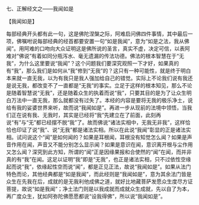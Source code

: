 七、正解经文之——我闻如是

【我闻如是】

​        每部经典开头都有此一句，这是佛陀涅槃之际，阿难启问佛四件事情，其中最后一项，佛嘱咐说每部经典的经首都要安置一句“如是我闻”，意为“如是之法，我从佛闻”。用阿难的口吻向大众证明这是佛所说的圣言，真实不虚，决定可信，以表阿难对“佛说”有着如同分瓶泻水、毫无遗漏的传法功德。
​        佛法的根本智慧在于“无我”，为什么这里要说“我闻”？这个问题我们要深究观照一下才好，如果真的有“我”，那么我们是如何从“我”修到“无我”的？这只有一种可能性，就是终于明白本来就一直无我，以为有我只是我人强加给自己的错觉。实际上不论我们说有我还是说无我，都改变不了一直都是“无我”的事实。立足于这样的根本知见，那么不论是随着智慧说“无我”，还是随着众生的执着而说“我”，只要其目的是为了让众生明白万法中一直无我，那么就都没有过失了。本经的内容是要将无我的极乐净土，说给有我的娑婆世界来听，故而说“我闻如是”。
​        再进一步从现前的法境中领悟，当我们正在说有我、无我时，其实是已经将“我”先建立在了前面，此刻再说“有”与“无”都已经摆不脱“我”了。故而佛说“诸法实相中，无我无非我”，这样恰恰也印证了说“我”、说“无我”都是诸法实相。所以在此说“我闻”彰显的正是诸法实相。试问说这个“闻”是如何闻的？如果是耳根闻，耳根没有知觉怎么闻？如果是声音作用在闻，声音又不能分别怎么显示闻？如果是意识在闻，意识离开根与尘作用又怎么闻？深究到此方知，所谓的“闻”正是因缘果报和合使然的“闻”在闻，而并非真的有“我”在闻。这足以证明“我”即是“无我”，也正是诸法实相，只不过依性空缘起而说“我”，依缘起性空而说“闻”，都是正见正法，故说“我闻如是”。
​        如果从法门特色而论，其他经典都是“如是我闻”，而此经则是“我闻如是”，意为其余法门皆是众生在先我在后，成就的是无我利他成佛之道，就好比地藏菩萨发愿众生度尽方证菩提，故说“如是我闻”；净土法门则是以我成就而成就众生成就，先以自了为本，再广度众生，犹如阿弥陀佛愿愿都说“设我得佛”，所以说“我闻如是”。
